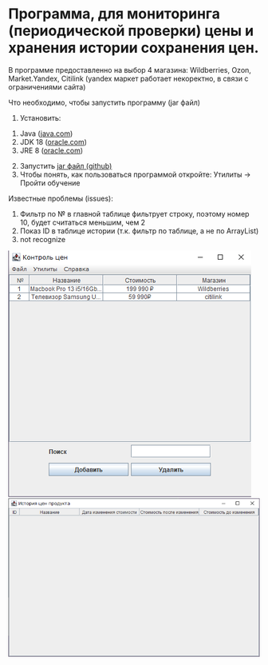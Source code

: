 # Программа, для мониторинга (периодической проверки) цены и хранения истории сохранения цен. #
  В программе предоставленно на выбор 4 магазина: Wildberries, Ozon, Market.Yandex, Citilink (yandex маркет работает некоректно, в связи с ограничениями сайта)

Что необходимо, чтобы запустить программу (jar файл)  
1. Установить:  
  1) Java ([java.com](https://www.java.com/ru/download/))  
  2) JDK 18 ([oracle.com](https://www.oracle.com/java/technologies/downloads/#jdk18-windows))  
  3) JRE 8 ([oracle.com](https://www.oracle.com/java/technologies/downloads/#jre8-windows))  
2. Запустить [jar файл (github)](https://github.com/Sadeal/Market-Parser/blob/main/Course.jar)  
3. Чтобы понять, как пользоваться программой откройте: Утилиты -> Пройти обучение  


Известные проблемы (issues):
  1. Фильтр по № в главной таблице фильтрует строку, поэтому номер 10, будет считаться меньшим, чем 2
  2. Показ ID в таблице истории (т.к. фильтр по таблице, а не по ArrayList)
  3. not recognize

![Основное окно](https://github.com/Sadeal/JavaCourse/blob/main/img/main.png)
![Окно истории](https://github.com/Sadeal/JavaCourse/blob/main/img/history.png)
